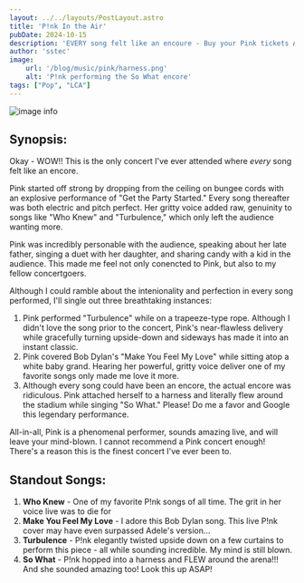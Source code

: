 ```yaml
---
layout: ../../layouts/PostLayout.astro
title: 'P!nk In the Air'
pubDate: 2024-10-15
description: 'EVERY song felt like an encoure - Buy your Pink tickets ASAP'
author: 'sstec'
image:
    url: '/blog/music/pink/harness.png'
    alt: 'P!nk performing the So What encore'
tags: ["Pop", "LCA"]
---
```

![image info](/blog/music/pink/harness.png)

## Synopsis:

Okay - WOW!! This is the only concert I've ever attended where _every_ song felt like an encore. 

Pink started off strong by dropping from the ceiling on bungee cords with an explosive performance of "Get the Party Started." Every song thereafter was both electric and pitch perfect. Her gritty voice added raw, genuinity to songs like "Who Knew" and "Turbulence," which only left the audience wanting more. 

Pink was incredibly personable with the audience, speaking about her late father, singing a duet with her daughter, and sharing candy with a kid in the audience. This made me feel not only conencted to Pink, but also to my fellow concertgoers. 

Although I could ramble about the intenionality and perfection in every song performed, I'll single out three breathtaking instances:

1. Pink performed "Turbulence" while on a trapeeze-type rope. Although I didn't love the song prior to the concert, Pink's near-flawless delivery while gracefully turning upside-down and sideways has made it into an instant classic. 
2. Pink covered Bob Dylan's "Make You Feel My Love" while sitting atop a white baby grand. Hearing her powerful, gritty voice deliver one of my favorite songs only made me love it more. 
3. Although every song could have been an encore, the actual encore was ridiculous. Pink attached herself to a harness and literally flew around the stadium while singing "So What." Please! Do me a favor and Google this legendary performance.

All-in-all, Pink is a phenomenal performer, sounds amazing live, and will leave your mind-blown. I cannot recommend a Pink concert enough! There's a reason this is the finest concert I've ever been to.

## Standout Songs:
1. **Who Knew** - One of my favorite P!nk songs of all time. The grit in her voice live was to die for 
2. **Make You Feel My Love** - I adore this Bob Dylan song. This live P!nk cover may have even surpassed Adele's version...
3. **Turbulence** - P!nk elegantly twisted upside down on a few curtains to perform this piece - all while sounding incredible. My mind is still blown.
3. **So What** - P!nk hopped into a harness and FLEW around the arena!!! And she sounded amazing too! Look this up ASAP!
